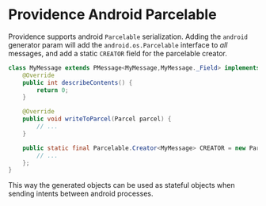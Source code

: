 Providence Android Parcelable
=============================

Providence supports android `Parcelable` serialization. Adding the `android`
generator param will add the `android.os.Parcelable` interface to *all*
messages, and add a static `CREATOR` field for the parcelable creator.

```java
class MyMessage extends PMessage<MyMessage,MyMessage._Field> implements Parcelable {
    @Override
    public int describeContents() {
        return 0;
    }

    @Override
    public void writeToParcel(Parcel parcel) {
        // ...
    }

    public static final Parcelable.Creator<MyMessage> CREATOR = new Parcelable.Creator<>() {
        // ...
    };
}
```

This way the generated objects can be used as stateful objects when sending
intents between android processes.
